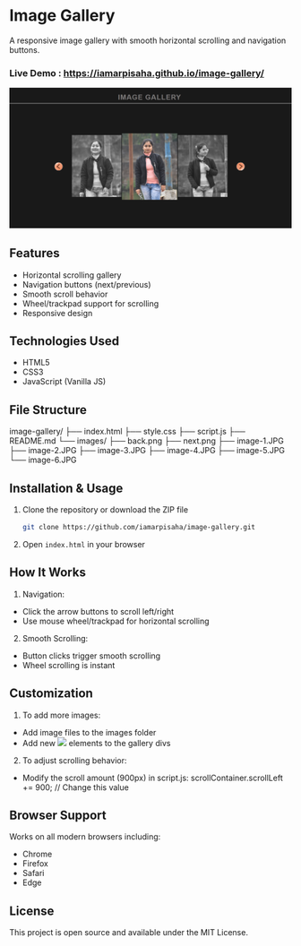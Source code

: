 # Image Gallery

A responsive image gallery with smooth horizontal scrolling and navigation buttons.

### Live Demo : https://iamarpisaha.github.io/image-gallery/

![Image Gallery Preview](./images/preview.png)

## Features

- Horizontal scrolling gallery
- Navigation buttons (next/previous)
- Smooth scroll behavior
- Wheel/trackpad support for scrolling
- Responsive design

## Technologies Used

- HTML5
- CSS3
- JavaScript (Vanilla JS)

## File Structure

image-gallery/
├── index.html
├── style.css
├── script.js
├── README.md
└── images/
├── back.png
├── next.png
├── image-1.JPG
├── image-2.JPG
├── image-3.JPG
├── image-4.JPG
├── image-5.JPG
└── image-6.JPG

## Installation & Usage

1. Clone the repository or download the ZIP file

   ```bash
   git clone https://github.com/iamarpisaha/image-gallery.git

   ```

2. Open `index.html` in your browser

## How It Works

1. Navigation:

- Click the arrow buttons to scroll left/right
- Use mouse wheel/trackpad for horizontal scrolling

2. Smooth Scrolling:

- Button clicks trigger smooth scrolling
- Wheel scrolling is instant

## Customization

1. To add more images:

- Add image files to the images folder
- Add new <span><img src="./images/new-image.JPG" /></span> elements to the gallery divs

2. To adjust scrolling behavior:

- Modify the scroll amount (900px) in script.js:
  scrollContainer.scrollLeft += 900; // Change this value

## Browser Support

Works on all modern browsers including:

- Chrome
- Firefox
- Safari
- Edge

## License

This project is open source and available under the MIT License.

